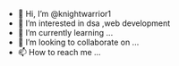- 👋 Hi, I’m @knightwarrior1
- 👀 I’m interested in dsa ,web development
- 🌱 I’m currently learning ...
- 💞️ I’m looking to collaborate on ...
- 📫 How to reach me ...

<!---
knightwarrior1/knightwarrior1 is a ✨ special ✨ repository because its `README.md` (this file) appears on your GitHub profile.
You can click the Preview link to take a look at your changes.
--->
